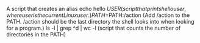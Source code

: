 A script that creates an alias
echo hello $USER (script that prints hello user, where user is the current Linux user.)
PATH=$PATH:/action (Add /action to the PATH. /action should be the last directory the shell looks into when looking for a program.)
ls -l | grep ^d | wc -l (script that counts the number of directories in the PATH)
